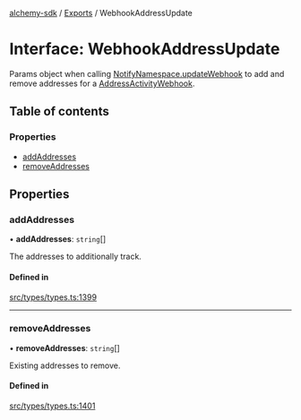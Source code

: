 [alchemy-sdk](../README.md) / [Exports](../modules.md) / WebhookAddressUpdate

# Interface: WebhookAddressUpdate

Params object when calling [NotifyNamespace.updateWebhook](../classes/NotifyNamespace.md#updatewebhook) to add and
remove addresses for a [AddressActivityWebhook](AddressActivityWebhook.md).

## Table of contents

### Properties

- [addAddresses](WebhookAddressUpdate.md#addaddresses)
- [removeAddresses](WebhookAddressUpdate.md#removeaddresses)

## Properties

### addAddresses

• **addAddresses**: `string`[]

The addresses to additionally track.

#### Defined in

[src/types/types.ts:1399](https://github.com/alchemyplatform/alchemy-sdk-js/blob/ae0aa3f0/src/types/types.ts#L1399)

___

### removeAddresses

• **removeAddresses**: `string`[]

Existing addresses to remove.

#### Defined in

[src/types/types.ts:1401](https://github.com/alchemyplatform/alchemy-sdk-js/blob/ae0aa3f0/src/types/types.ts#L1401)
